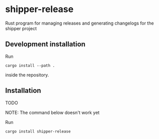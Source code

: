 # shipper-release

Rust program for managing releases and generating changelogs for the shipper project

## Development installation

Run

```
cargo install --path .
```

inside the repository.

## Installation

TODO

NOTE: The command below doesn't work yet

Run

```
cargo install shipper-release
```